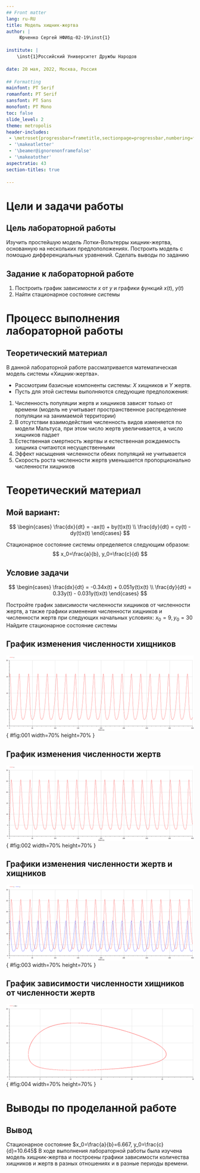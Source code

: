 ```yaml
---
## Front matter
lang: ru-RU
title: Модель хищник-жертва
author: |
	 Юрченко Сергей НФИбд-02-19\inst{1}

institute: |
	\inst{1}Российский Университет Дружбы Народов

date: 20 мая, 2022, Москва, Россия

## Formatting
mainfont: PT Serif
romanfont: PT Serif
sansfont: PT Sans
monofont: PT Mono
toc: false
slide_level: 2
theme: metropolis
header-includes: 
 - \metroset{progressbar=frametitle,sectionpage=progressbar,numbering=fraction}
 - '\makeatletter'
 - '\beamer@ignorenonframefalse'
 - '\makeatother'
aspectratio: 43
section-titles: true

---
```



# Цели и задачи работы

## Цель лабораторной работы

Изучить простейшую модель Лотки-Вольтерры хищник-жертва, основанную на нескольких предлоположениях. 
Построить модель с помощью дифференциальных уравнений. Сделать выводы по заданию


## Задание к лабораторной работе

1.	Построить график зависимости $x$ от $y$ и графики функций $x(t)$, $y(t)$
2.	Найти стационарное состояние системы

# Процесс выполнения лабораторной работы

## Теоретический материал 
В данной лабораторной работе рассматривается математическая модель системы «Хищник-жертва». 

* Рассмотрим базисные компоненты системы: $X$ хищников и $Y$ жертв.  
* Пусть для этой системы выполняются следующие предположения:
1.	Численность популяции жертв и хищников зависят только от времени (модель не учитывает пространственное распределение популяции на занимаемой территории)
2.	В отсутствии взаимодействия численность видов изменяется по модели Мальтуса, при этом число жертв увеличивается, а число хищников падает
3.	Естественная смертность жертвы и естественная рождаемость хищника считаются несущественными 
4.	Эффект насыщения численности обеих популяций не учитывается 
5.	Скорость роста численности жертв уменьшается пропорционально численности хищников


# Теоретический материал 

## Мой вариант: 
$$
 \begin{cases}
	\frac{dx}{dt} = -ax(t) + by(t)x(t)
	\\   
	\frac{dy}{dt} = cy(t) - dy(t)x(t)
 \end{cases}
$$

Стационарное состояние системы определяется следующим образом: 
$$
	x_0=\frac{a}{b}, y_0=\frac{c}{d}
$$

## Условие задачи

$$
 \begin{cases}
	\frac{dx}{dt} = -0.34x(t) + 0.051y(t)x(t)
	\\   
	\frac{dy}{dt} = 0.33y(t) - 0.031y(t)x(t)
 \end{cases}
$$

Постройте график зависимости численности хищников от численности жертв, а также графики изменения численности хищников и численности жертв 
при следующих начальных условиях: $x_0=9, y_0=30$
Найдите стационарное состояние системы

## График изменения численности хищников
![График численности хищников от времени](image/01.png){ #fig:001 width=70% height=70% }

## График изменения численности жертв
![График численности жертв от времени](image/02.png){ #fig:002 width=70% height=70% }

## Графики изменения численности жертв и хищников
![График численности жертв и хищников от времени](image/03.png){ #fig:003 width=70% height=70% }

## График зависимости численности хищников от численности жертв
![График численности хищников от численности жертв](image/04.png){ #fig:004 width=70% height=70% }

# Выводы по проделанной работе
## Вывод
Стационарное состояние $x_0=\frac{a}{b}=6.667, y_0=\frac{c}{d}=10.645$
В ходе выполнения лабораторной работы была изучена модель хищник-жертва и построены графики зависимости количества хищников и жертв в разных отношениях и в разные периоды времени. 